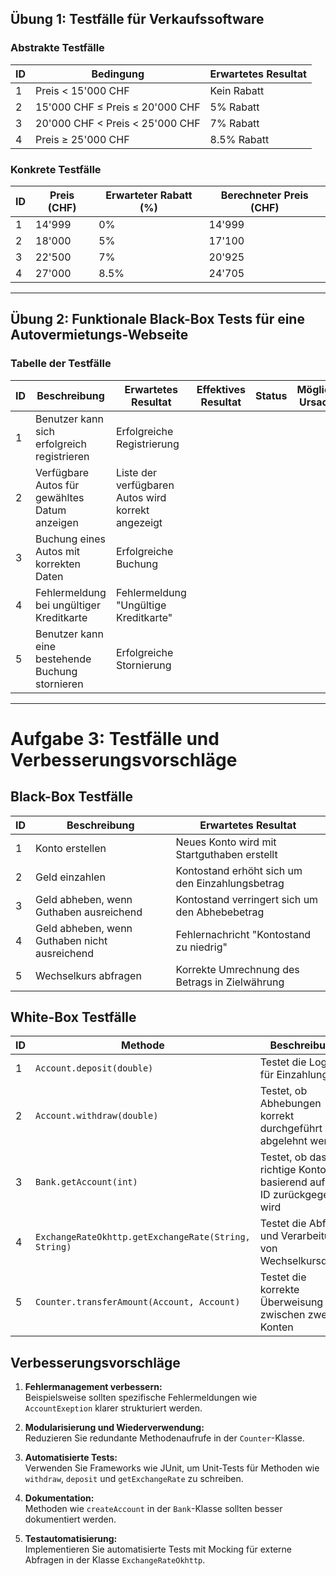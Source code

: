 ## **Übung 1: Testfälle für Verkaufssoftware**

### **Abstrakte Testfälle**

| ID  | Bedingung                        | Erwartetes Resultat         |
|-----|----------------------------------|-----------------------------|
| 1   | Preis < 15'000 CHF               | Kein Rabatt                 |
| 2   | 15'000 CHF ≤ Preis ≤ 20'000 CHF  | 5% Rabatt                   |
| 3   | 20'000 CHF < Preis < 25'000 CHF  | 7% Rabatt                   |
| 4   | Preis ≥ 25'000 CHF               | 8.5% Rabatt                 |

### **Konkrete Testfälle**

| ID  | Preis (CHF)  | Erwarteter Rabatt (%) | Berechneter Preis (CHF) |
|-----|--------------|------------------------|--------------------------|
| 1   | 14'999       | 0%                     | 14'999                   |
| 2   | 18'000       | 5%                     | 17'100                   |
| 3   | 22'500       | 7%                     | 20'925                   |
| 4   | 27'000       | 8.5%                   | 24'705                   |

---

## **Übung 2: Funktionale Black-Box Tests für eine Autovermietungs-Webseite**

### **Tabelle der Testfälle**

| ID | Beschreibung                                    | Erwartetes Resultat                              | Effektives Resultat | Status  | Mögliche Ursache         |
|----|------------------------------------------------|-------------------------------------------------|----------------------|---------|--------------------------|
| 1  | Benutzer kann sich erfolgreich registrieren    | Erfolgreiche Registrierung                      |                      |         |                          |
| 2  | Verfügbare Autos für gewähltes Datum anzeigen  | Liste der verfügbaren Autos wird korrekt angezeigt |                      |         |                          |
| 3  | Buchung eines Autos mit korrekten Daten        | Erfolgreiche Buchung                            |                      |         |                          |
| 4  | Fehlermeldung bei ungültiger Kreditkarte       | Fehlermeldung "Ungültige Kreditkarte"           |                      |         |                          |
| 5  | Benutzer kann eine bestehende Buchung stornieren | Erfolgreiche Stornierung                       |                      |         |                          |

---

# Aufgabe 3: Testfälle und Verbesserungsvorschläge

## **Black-Box Testfälle**

| ID | Beschreibung                                  | Erwartetes Resultat                              |
|----|----------------------------------------------|-------------------------------------------------|
| 1  | Konto erstellen                              | Neues Konto wird mit Startguthaben erstellt     |
| 2  | Geld einzahlen                               | Kontostand erhöht sich um den Einzahlungsbetrag |
| 3  | Geld abheben, wenn Guthaben ausreichend      | Kontostand verringert sich um den Abhebebetrag  |
| 4  | Geld abheben, wenn Guthaben nicht ausreichend| Fehlernachricht "Kontostand zu niedrig"         |
| 5  | Wechselkurs abfragen                         | Korrekte Umrechnung des Betrags in Zielwährung  |

## **White-Box Testfälle**

| ID | Methode                       | Beschreibung                                                    |
|----|-------------------------------|-----------------------------------------------------------------|
| 1  | `Account.deposit(double)`     | Testet die Logik für Einzahlungen                               |
| 2  | `Account.withdraw(double)`    | Testet, ob Abhebungen korrekt durchgeführt oder abgelehnt werden|
| 3  | `Bank.getAccount(int)`        | Testet, ob das richtige Konto basierend auf der ID zurückgegeben wird |
| 4  | `ExchangeRateOkhttp.getExchangeRate(String, String)` | Testet die Abfrage und Verarbeitung von Wechselkursdaten |
| 5  | `Counter.transferAmount(Account, Account)` | Testet die korrekte Überweisung zwischen zwei Konten           |

## **Verbesserungsvorschläge**

1. **Fehlermanagement verbessern:**  
   Beispielsweise sollten spezifische Fehlermeldungen wie `AccountExeption` klarer strukturiert werden.
   
2. **Modularisierung und Wiederverwendung:**  
   Reduzieren Sie redundante Methodenaufrufe in der `Counter`-Klasse.
   
3. **Automatisierte Tests:**  
   Verwenden Sie Frameworks wie JUnit, um Unit-Tests für Methoden wie `withdraw`, `deposit` und `getExchangeRate` zu schreiben.

4. **Dokumentation:**  
   Methoden wie `createAccount` in der `Bank`-Klasse sollten besser dokumentiert werden.

5. **Testautomatisierung:**  
   Implementieren Sie automatisierte Tests mit Mocking für externe Abfragen in der Klasse `ExchangeRateOkhttp`.
